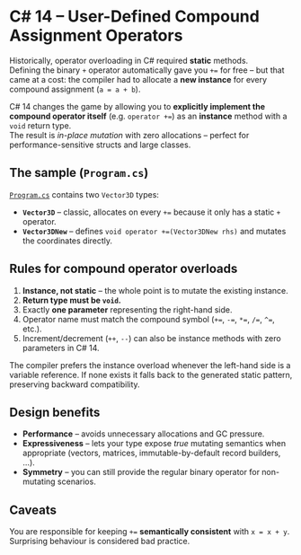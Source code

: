 # C# 14 – **User-Defined Compound Assignment Operators**

Historically, operator overloading in C# required **static** methods.  
Defining the binary `+` operator automatically gave you `+=` for free – but that came at a cost: the compiler had to allocate a **new instance** for every compound assignment (`a = a + b`).

C# 14 changes the game by allowing you to **explicitly implement the compound operator itself** (e.g. `operator +=`) as an **instance** method with a `void` return type.  
The result is *in-place mutation* with zero allocations – perfect for performance-sensitive structs and large classes.

## The sample (`Program.cs`)

[`Program.cs`](./Program.cs) contains two `Vector3D` types:

* **`Vector3D`** – classic, allocates on every `+=` because it only has a static `+` operator.
* **`Vector3DNew`** – defines `void operator +=(Vector3DNew rhs)` and mutates the coordinates directly.

## Rules for compound operator overloads

1. **Instance, not static** – the whole point is to mutate the existing instance.
2. **Return type must be `void`.**
3. Exactly **one parameter** representing the right-hand side.
4. Operator name must match the compound symbol (`+=`, `-=`, `*=`, `/=`, `^=`, etc.).
5. Increment/decrement (`++`, `--`) can also be instance methods with zero parameters in C# 14.

The compiler prefers the instance overload whenever the left-hand side is a variable reference. If none exists it falls back to the generated static pattern, preserving backward compatibility.

## Design benefits

* **Performance** – avoids unnecessary allocations and GC pressure.
* **Expressiveness** – lets your type expose *true* mutating semantics when appropriate (vectors, matrices, immutable-by-default record builders, …).
* **Symmetry** – you can still provide the regular binary operator for non-mutating scenarios.

## Caveats

You are responsible for keeping `+=` **semantically consistent** with `x = x + y`. Surprising behaviour is considered bad practice.

